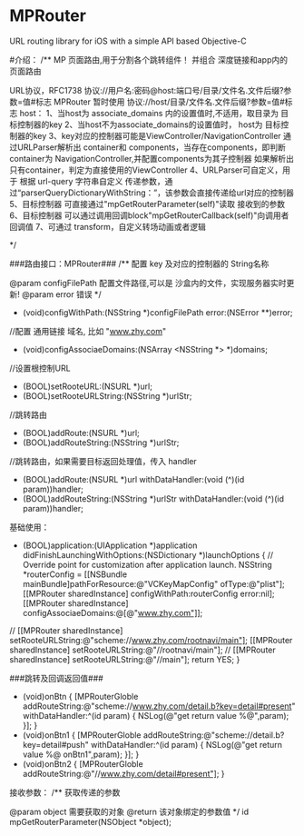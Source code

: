 # MPRouter
URL routing library for iOS with a simple API based Objective-C

#介绍：
/**
MP 页面路由,用于分割各个跳转组件！
并组合 深度链接和app内的页面路由

URL协议，RFC1738
协议://用户名:密码@host:端口号/目录/文件名.文件后缀?参数=值#标志
MPRouter 暂时使用 协议://host/目录/文件名.文件后缀?参数=值#标志
host：
1、当host为 associate_domains 内的设置值时,不适用，取目录为 目标控制器的key
2、当host不为associate_domains的设置值时， host为 目标控制器的key
3、key对应的控制器可能是ViewController/NavigationController
通过URLParser解析出 container和 components，当存在components，即判断container为 NavigationController,并配置components为其子控制器
如果解析出只有container，判定为直接使用的ViewController
4、URLParser可自定义，用于 根据 url-query 字符串自定义 传递参数，通过“parserQueryDictionaryWithString：”，该参数会直接传递给url对应的控制器
5、目标控制器 可直接通过"mpGetRouterParameter(self)"读取 接收到的参数
6、目标控制器 可以通过调用回调block"mpGetRouterCallback(self)"向调用者 回调值
7、可通过 transform，自定义转场动画或者逻辑

*/


###路由接口：MPRouter###
/**
配置 key 及对应的控制器的 String名称

@param configFilePath 配置文件路径,可以是 沙盒内的文件，实现服务器实时更新!
@param error 错误
*/
- (void)configWithPath:(NSString *)configFilePath error:(NSError **)error;

//配置 通用链接 域名, 比如 "www.zhy.com"
- (void)configAssociaeDomains:(NSArray <NSString *> *)domains;

//设置根控制URL
- (BOOL)setRooteURL:(NSURL *)url;
- (BOOL)setRooteURLString:(NSString *)urlStr;

//跳转路由
- (BOOL)addRoute:(NSURL *)url;
- (BOOL)addRouteString:(NSString *)urlStr;

//跳转路由，如果需要目标返回处理值，传入 handler
- (BOOL)addRoute:(NSURL *)url withDataHandler:(void (^)(id param))handler;
- (BOOL)addRouteString:(NSString *)urlStr withDataHandler:(void (^)(id param))handler;

基础使用：
- (BOOL)application:(UIApplication *)application didFinishLaunchingWithOptions:(NSDictionary *)launchOptions {
// Override point for customization after application launch.
NSString *routerConfig = [[NSBundle mainBundle]pathForResource:@"VCKeyMapConfig" ofType:@"plist"];
[[MPRouter sharedInstance] configWithPath:routerConfig error:nil];
[[MPRouter sharedInstance] configAssociaeDomains:@[@"www.zhy.com"]];

//    [[MPRouter sharedInstance] setRooteURLString:@"scheme://www.zhy.com/rootnavi/main"];
[[MPRouter sharedInstance] setRooteURLString:@"//rootnavi/main"];
//    [[MPRouter sharedInstance] setRooteURLString:@"//main"];
return YES;
}


###跳转及回调返回值###
- (void)onBtn
{
[MPRouterGloble addRouteString:@"scheme://www.zhy.com/detail.b?key=detail#present" withDataHandler:^(id param) {
NSLog(@"get return value %@",param);
}];
}
- (void)onBtn1
{
[MPRouterGloble addRouteString:@"scheme://detail.b?key=detail#push" withDataHandler:^(id param) {
NSLog(@"get return value %@ onBtn1",param);
}];
}
- (void)onBtn2
{
[MPRouterGloble addRouteString:@"//www.zhy.com/detail#present"];
}

接收参数：
/**
获取传递的参数

@param object 需要获取的对象
@return 该对象绑定的参数值
*/
id mpGetRouterParameter(NSObject *object);
